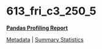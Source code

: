 # 613_fri_c3_250_5

[**Pandas Profiling Report**](https://epistasislab.github.io/penn-ml-benchmarks/profile/613_fri_c3_250_5.html)

[Metadata](metadata.yaml) | [Summary Statistics](summary_stats.tsv)
